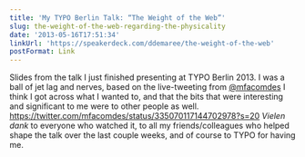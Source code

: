 ```yaml
---
title: 'My TYPO Berlin Talk: “The Weight of the Web”'
slug: the-weight-of-the-web-regarding-the-physicality
date: '2013-05-16T17:51:34'
linkUrl: 'https://speakerdeck.com/ddemaree/the-weight-of-the-web'
postFormat: Link
---
```

Slides from the talk I just finished presenting at TYPO Berlin 2013. I was a ball of jet lag and nerves, based on the live-tweeting from [@mfacomdes](http://twitter.com/mfacomdes/) I think I got across what I wanted to, and that the bits that were interesting and significant to me were to other people as well. https://twitter.com/mfacomdes/status/335070117144702978?s=20 _Vielen dank_ to everyone who watched it, to all my friends/colleagues who helped shape the talk over the last couple weeks, and of course to TYPO for having me.
